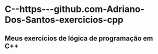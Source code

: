 # C--https---github.com-Adriano-Dos-Santos-exercicios-cpp

## Meus exercicios de lógica de programação em C++
